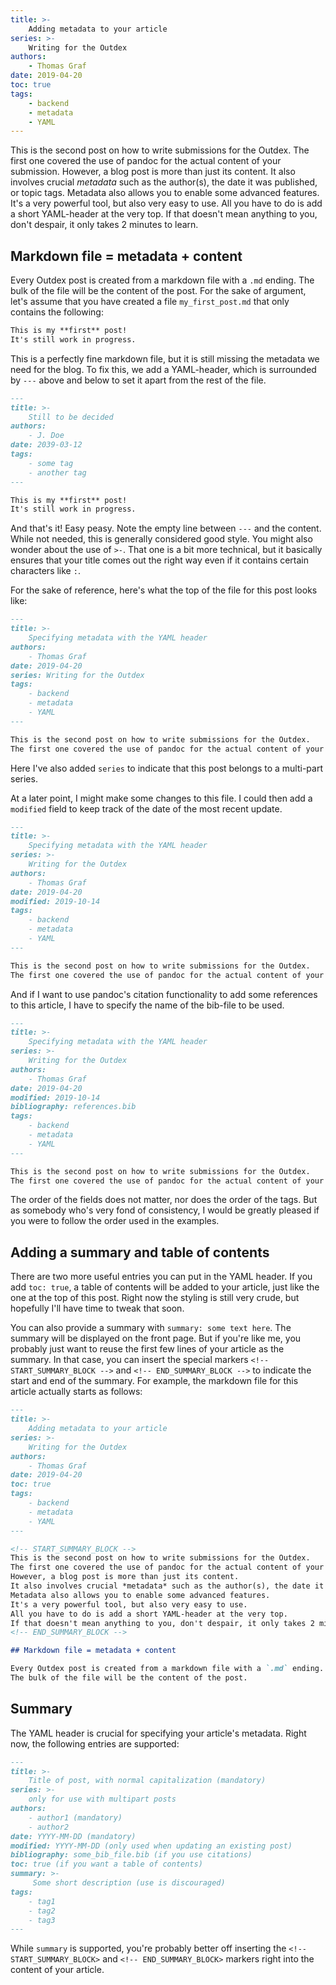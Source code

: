 ```yaml
---
title: >-
    Adding metadata to your article
series: >-
    Writing for the Outdex
authors:
    - Thomas Graf
date: 2019-04-20
toc: true
tags:
    - backend
    - metadata
    - YAML
---
```


<!-- START_SUMMARY_BLOCK -->
This is the second post on how to write submissions for the Outdex.
The first one covered the use of pandoc for the actual content of your submission.
However, a blog post is more than just its content.
It also involves crucial *metadata* such as the author(s), the date it was published, or topic tags.
Metadata also allows you to enable some advanced features.
It's a very powerful tool, but also very easy to use.
All you have to do is add a short YAML-header at the very top.
If that doesn't mean anything to you, don't despair, it only takes 2 minutes to learn.
<!-- END_SUMMARY_BLOCK -->

## Markdown file = metadata + content

Every Outdex post is created from a markdown file with a `.md` ending.
The bulk of the file will be the content of the post.
For the sake of argument, let's assume that you have created a file `my_first_post.md` that only contains the following:

```md
This is my **first** post!
It's still work in progress.
```

This is a perfectly fine markdown file, but it is still missing the metadata we need for the blog.
To fix this, we add a YAML-header, which is surrounded by `---` above and below to set it apart from the rest of the file.

```md
---
title: >-
    Still to be decided
authors:
    - J. Doe
date: 2039-03-12
tags:
    - some tag
    - another tag
---

This is my **first** post!
It's still work in progress.
```

And that's it!
Easy peasy.
Note the empty line between `---` and the content.
While not needed, this is generally considered good style.
You might also wonder about the use of `>-`.
That one is a bit more technical, but it basically ensures that your title comes out the right way even if it contains certain characters like `:`.

For the sake of reference, here's what the top of the file for this post looks like:

```md
---
title: >-
    Specifying metadata with the YAML header
authors:
    - Thomas Graf
date: 2019-04-20
series: Writing for the Outdex
tags:
    - backend
    - metadata
    - YAML
---

This is the second post on how to write submissions for the Outdex.
The first one covered the use of pandoc for the actual content of your submission.
```

Here I've also added `series` to indicate that this post belongs to a multi-part series.

At a later point, I might make some changes to this file.
I could then add a `modified` field to keep track of the date of the most recent update.

```md
---
title: >-
    Specifying metadata with the YAML header
series: >-
    Writing for the Outdex
authors:
    - Thomas Graf
date: 2019-04-20
modified: 2019-10-14
tags:
    - backend
    - metadata
    - YAML
---

This is the second post on how to write submissions for the Outdex.
The first one covered the use of pandoc for the actual content of your submission.
```

And if I want to use pandoc's citation functionality to add some references to this article, I have to specify the name of the bib-file to be used.

```md
---
title: >-
    Specifying metadata with the YAML header
series: >-
    Writing for the Outdex
authors:
    - Thomas Graf
date: 2019-04-20
modified: 2019-10-14
bibliography: references.bib
tags:
    - backend
    - metadata
    - YAML
---

This is the second post on how to write submissions for the Outdex.
The first one covered the use of pandoc for the actual content of your submission.
```

The order of the fields does not matter, nor does the order of the tags.
But as somebody who's very fond of consistency, I would be greatly pleased if you were to follow the order used in the examples.

## Adding a summary and table of contents

There are two more useful entries you can put in the YAML header.
If you add `toc: true`, a table of contents will be added to your article, just like the one at the top of this post.
Right now the styling is still very crude, but hopefully I'll have time to tweak that soon.

You can also provide a summary with `summary: some text here`.
The summary will be displayed on the front page.
But if you're like me, you probably just want to reuse the first few lines of your article as the summary.
In that case, you can insert the special markers `<!-- START_SUMMARY_BLOCK -->` and `<!-- END_SUMMARY_BLOCK -->` to indicate the start and end of the summary.
For example, the markdown file for this article actually starts as follows:

```md
---
title: >-
    Adding metadata to your article
series: >-
    Writing for the Outdex
authors:
    - Thomas Graf
date: 2019-04-20
toc: true
tags:
    - backend
    - metadata
    - YAML
---

<!-- START_SUMMARY_BLOCK -->
This is the second post on how to write submissions for the Outdex.
The first one covered the use of pandoc for the actual content of your submission.
However, a blog post is more than just its content.
It also involves crucial *metadata* such as the author(s), the date it was published, or topic tags.
Metadata also allows you to enable some advanced features.
It's a very powerful tool, but also very easy to use.
All you have to do is add a short YAML-header at the very top.
If that doesn't mean anything to you, don't despair, it only takes 2 minutes to learn.
<!-- END_SUMMARY_BLOCK -->

## Markdown file = metadata + content

Every Outdex post is created from a markdown file with a `.md` ending.
The bulk of the file will be the content of the post.
```

## Summary

The YAML header is crucial for specifying your article's metadata.
Right now, the following entries are supported:

```md
---
title: >-
    Title of post, with normal capitalization (mandatory)
series: >-
    only for use with multipart posts
authors:
    - author1 (mandatory)
    - author2
date: YYYY-MM-DD (mandatory)
modified: YYYY-MM-DD (only used when updating an existing post)
bibliography: some_bib_file.bib (if you use citations)
toc: true (if you want a table of contents)
summary: >-
     Some short description (use is discouraged)
tags:
    - tag1
    - tag2
    - tag3
---
```

While `summary` is supported, you're probably better off inserting the `<!-- START_SUMMARY_BLOCK>` and `<!-- END_SUMMARY_BLOCK>` markers right into the content of your article.
